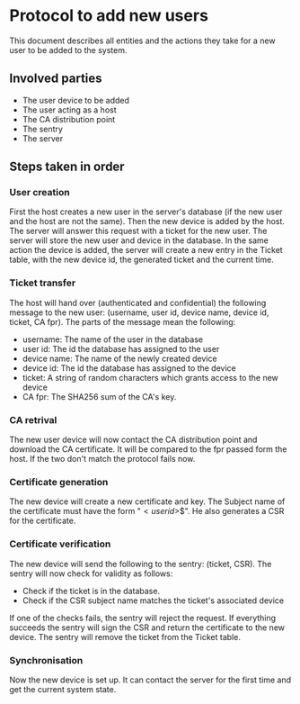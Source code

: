 # Protocol to add new users

This document describes all entities and the actions they take for a new 
user to be added to the system. 

## Involved parties

* The user device to be added
* The user acting as a host
* The CA distribution point
* The sentry 
* The server

## Steps taken in order

### User creation
First the host creates a new user in the server's database (if the new user
and the host are not the same). Then the new device is added by the host. The
server will answer this request with a ticket for the new user. The server will
store the new user and device in the database. In the same action the device
is added, the server will create a new entry in the Ticket table, with the new
device id, the generated ticket and the current time. 

### Ticket transfer
The host will hand over (authenticated and confidential) the following message
to the new user: (username, user id, device name, device id, ticket, CA fpr). 
The parts of the message mean the following:

* username: The name of the user in the database
* user id: The id the database has assigned to the user
* device name: The name of the newly created device
* device id: The id the database has assigned to the device
* ticket: A string of random characters which grants access to the new device
* CA fpr: The SHA256 sum of the CA's key. 

### CA retrival
The new user device will now contact the CA distribution point and download the 
CA certificate. It will be compared to the fpr passed form the host. If the two
don't match the protocol fails now. 

### Certificate generation
The new device will create a new certificate and key. The Subject name of the 
certificate must have the form "<username>$<user id>$<device name>$<device id>".
He also generates a CSR for the certificate. 

### Certificate verification
The new device will send the following to the sentry: (ticket, CSR). The sentry
will now check for validity as follows:

* Check if the ticket is in the database. 
* Check if the CSR subject name matches the ticket's associated device

If one of the checks fails, the sentry will reject the request. If everything
succeeds the sentry will sign the CSR and return the certificate to the new 
device. The sentry will remove the ticket from the Ticket table. 

### Synchronisation
Now the new device is set up. It can contact the server for the first time and
get the current system state. 
